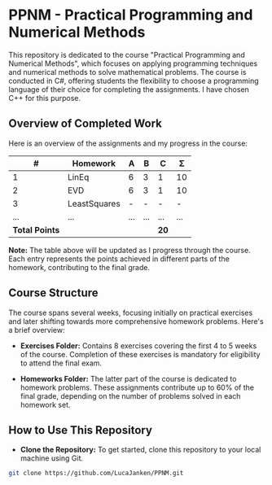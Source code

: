 # PPNM - Practical Programming and Numerical Methods

This repository is dedicated to the course "Practical Programming and Numerical Methods", which focuses on applying programming techniques and numerical methods to solve mathematical problems. The course is conducted in C#, offering students the flexibility to choose a programming language of their choice for completing the assignments. I have chosen C++ for this purpose.

## Overview of Completed Work

Here is an overview of the assignments and my progress in the course:

 | #  | Homework      | A  | B  | C  | Σ   |
|----|---------------|----|----|----|-----|
| 1  | LinEq         | 6  | 3  | 1  | 10  |
| 2  | EVD           | 6  | 3  | 1  | 10   |
| 3  | LeastSquares  |-  | -  | -  | -   |
| ...| ...           | ...| ...| ...| ... |
| **Total Points** | | | | **20** |

**Note:** The table above will be updated as I progress through the course. Each entry represents the points achieved in different parts of the homework, contributing to the final grade.

## Course Structure

The course spans several weeks, focusing initially on practical exercises and later shifting towards more comprehensive homework problems. Here's a brief overview:

- **Exercises Folder:** Contains 8 exercises covering the first 4 to 5 weeks of the course. Completion of these exercises is mandatory for eligibility to attend the final exam.
  
- **Homeworks Folder:** The latter part of the course is dedicated to homework problems. These assignments contribute up to 60% of the final grade, depending on the number of problems solved in each homework set.

## How to Use This Repository

- **Clone the Repository:** To get started, clone this repository to your local machine using Git.

```bash
git clone https://github.com/LucaJanken/PPNM.git
